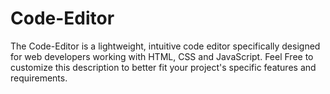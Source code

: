 # Code-Editor
The Code-Editor is a lightweight, intuitive code editor specifically designed for web developers working with HTML, CSS and JavaScript. Feel Free to customize this description to better fit your project's specific features and requirements.
